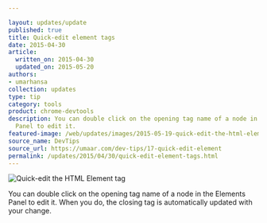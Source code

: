 ```yaml
---

layout: updates/update
published: true
title: Quick-edit element tags
date: 2015-04-30
article:
  written_on: 2015-04-30
  updated_on: 2015-05-20
authors:
- umarhansa
collection: updates
type: tip
category: tools
product: chrome-devtools
description: You can double click on the opening tag name of a node in the Elements
  Panel to edit it.
featured-image: /web/updates/images/2015-05-19-quick-edit-the-html-element-tag/quick-edit-element.gif
source_name: DevTips
source_url: https://umaar.com/dev-tips/17-quick-edit-element
permalink: /updates/2015/04/30/quick-edit-element-tags.html
---
```

<img src="/web/updates/images/2015-05-19-quick-edit-the-html-element-tag/quick-edit-element.gif" alt="Quick-edit the HTML Element tag">

You can double click on the opening tag name of a node in the Elements Panel to edit it. When you do, the closing tag is automatically updated with your change.